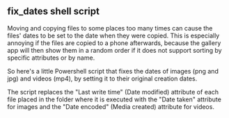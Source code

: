 ## fix_dates shell script

Moving and copying files to some places too many times can cause the files' dates to be set to the date when they were copied. This is especially annoying if the files are copied to a phone afterwards, because the gallery app will then show them in a random order if it does not support sorting by specific attributes or by name.

So here's a little Powershell script that fixes the dates of images (png and jpg) and videos (mp4), by setting it to their original creation dates.

The script replaces the "Last write time" (Date modified) attribute of each file placed in the folder where it is executed with the "Date taken" attribute for images and the "Date encoded" (Media created) attribute for videos.